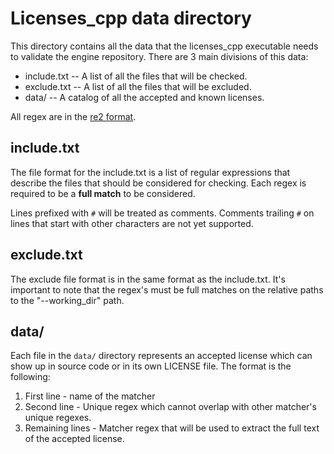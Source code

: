 # Licenses_cpp data directory

This directory contains all the data that the licenses_cpp executable needs to
validate the engine repository.  There are 3 main divisions of this data:

- include.txt -- A list of all the files that will be checked.
- exclude.txt -- A list of all the files that will be excluded.
- data/ -- A catalog of all the accepted and known licenses.

All regex are in the [re2 format](https://github.com/google/re2/wiki/syntax).

## include.txt

The file format for the include.txt is a list of regular expressions that
describe the files that should be considered for checking.  Each regex is
required to be a **full match** to be considered.

Lines prefixed with `#` will be treated as comments. Comments trailing `#` on
lines that start with other characters are not yet supported.

## exclude.txt

The exclude file format is in the same format as the include.txt.  It's important
to note that the regex's must be full matches on the relative paths to the
"--working_dir" path.

## data/

Each file in the `data/` directory represents an accepted license which can
show up in source code or in its own LICENSE file.  The format is the following:

1) First line - name of the matcher
2) Second line - Unique regex which cannot overlap with other matcher's unique
   regexes.
3) Remaining lines - Matcher regex that will be used to extract the full text
   of the accepted license.
